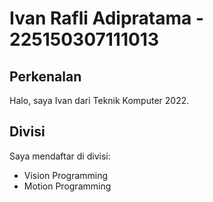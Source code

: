 
# Ivan Rafli Adipratama - 225150307111013
## Perkenalan
Halo, saya Ivan dari Teknik Komputer 2022.
## Divisi
Saya mendaftar di divisi:
- Vision Programming
- Motion Programming



